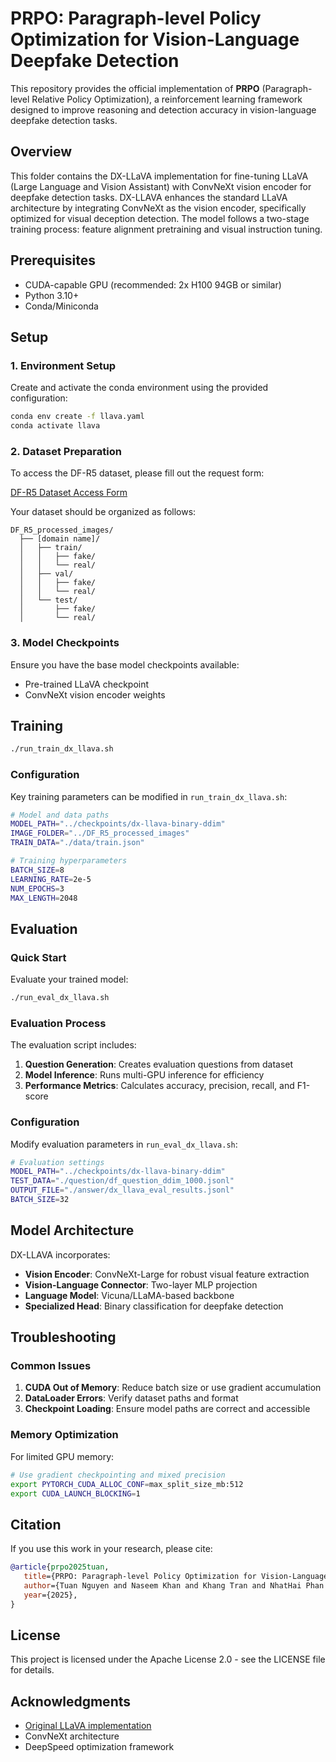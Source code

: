# PRPO: Paragraph-level Policy Optimization for Vision-Language Deepfake Detection

This repository provides the official implementation of **PRPO** (Paragraph-level Relative Policy Optimization), a reinforcement learning framework designed to improve reasoning and detection accuracy in vision-language deepfake detection tasks.

## Overview

This folder contains the DX-LLaVA implementation for fine-tuning LLaVA (Large Language and Vision Assistant) with ConvNeXt vision encoder for deepfake detection tasks. DX-LLAVA enhances the standard LLaVA architecture by integrating ConvNeXt as the vision encoder, specifically optimized for visual deception detection. The model follows a two-stage training process: feature alignment pretraining and visual instruction tuning.

## Prerequisites

- CUDA-capable GPU (recommended: 2x H100 94GB or similar)
- Python 3.10+
- Conda/Miniconda

## Setup

### 1. Environment Setup

Create and activate the conda environment using the provided configuration:

```bash
conda env create -f llava.yaml
conda activate llava
```

### 2. Dataset Preparation

To access the DF-R5 dataset, please fill out the request form:

[DF-R5 Dataset Access Form](https://docs.google.com/forms/d/e/1FAIpQLSf4RCDkaWzCyx_X4-OJ1-h0ICyraiSGFamZ_zuC7Kc9B2FPug/viewform?usp=header)

Your dataset should be organized as follows:
```
DF_R5_processed_images/
  ├── [domain name]/
  │   ├── train/
  │   │   ├── fake/
  │   │   └── real/
  │   ├── val/
  │   │   ├── fake/
  │   │   └── real/
  │   └── test/
  │       ├── fake/
  │       └── real/

```

### 3. Model Checkpoints

Ensure you have the base model checkpoints available:
- Pre-trained LLaVA checkpoint
- ConvNeXt vision encoder weights

## Training

```bash
./run_train_dx_llava.sh
```

### Configuration

Key training parameters can be modified in `run_train_dx_llava.sh`:

```bash
# Model and data paths
MODEL_PATH="../checkpoints/dx-llava-binary-ddim"
IMAGE_FOLDER="../DF_R5_processed_images"
TRAIN_DATA="./data/train.json"

# Training hyperparameters
BATCH_SIZE=8
LEARNING_RATE=2e-5
NUM_EPOCHS=3
MAX_LENGTH=2048
```

## Evaluation

### Quick Start

Evaluate your trained model:

```bash
./run_eval_dx_llava.sh
```

### Evaluation Process

The evaluation script includes:

1. **Question Generation**: Creates evaluation questions from dataset
2. **Model Inference**: Runs multi-GPU inference for efficiency
3. **Performance Metrics**: Calculates accuracy, precision, recall, and F1-score

### Configuration

Modify evaluation parameters in `run_eval_dx_llava.sh`:

```bash
# Evaluation settings
MODEL_PATH="../checkpoints/dx-llava-binary-ddim"
TEST_DATA="./question/df_question_ddim_1000.jsonl"
OUTPUT_FILE="./answer/dx_llava_eval_results.jsonl"
BATCH_SIZE=32
```

## Model Architecture

DX-LLAVA incorporates:

- **Vision Encoder**: ConvNeXt-Large for robust visual feature extraction
- **Vision-Language Connector**: Two-layer MLP projection
- **Language Model**: Vicuna/LLaMA-based backbone
- **Specialized Head**: Binary classification for deepfake detection

## Troubleshooting

### Common Issues

1. **CUDA Out of Memory**: Reduce batch size or use gradient accumulation
2. **DataLoader Errors**: Verify dataset paths and format
3. **Checkpoint Loading**: Ensure model paths are correct and accessible

### Memory Optimization

For limited GPU memory:

```bash
# Use gradient checkpointing and mixed precision
export PYTORCH_CUDA_ALLOC_CONF=max_split_size_mb:512
export CUDA_LAUNCH_BLOCKING=1
```

## Citation

If you use this work in your research, please cite:

```bibtex
@article{prpo2025tuan,
   title={PRPO: Paragraph-level Policy Optimization for Vision-Language Deepfake Detection}, 
   author={Tuan Nguyen and Naseem Khan and Khang Tran and NhatHai Phan and Issa Khalil},
   year={2025},
}
```

## License

This project is licensed under the Apache License 2.0 - see the LICENSE file for details.

## Acknowledgments

- [Original LLaVA implementation](https://github.com/haotian-liu/LLaVA)
- ConvNeXt architecture
- DeepSpeed optimization framework